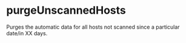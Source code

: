 purgeUnscannedHosts
===================

Purges the automatic data for all hosts not scanned since a particular date/in XX days.